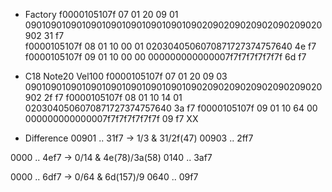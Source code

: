 - Factory
f0000105107f 07 01 20 09 01 090109010901090109010901090109010902090209020902090209020902 31 f7	
f0000105107f 08 01 10 00 01 0203040506070871727374757640 4e f7	
f0000105107f 09 01 10 00 00 000000000000007f7f7f7f7f7f7f 6d f7

- C18 Note20 Vel100
f0000105107f 07 01 20 09 03 090109010901090109010901090109010902090209020902090209020902 2f f7
f0000105107f 08 01 10 14 01 0203040506070871727374757640 3a f7
f0000105107f 09 01 10 64 00 000000000000007f7f7f7f7f7f7f 09 f7
                      XX

- Difference
00901 .. 31f7 -> 1/3 & 31/2f(47)
00903 .. 2ff7

0000 .. 4ef7 -> 0/14 & 4e(78)/3a(58)
0140 .. 3af7

0000 .. 6df7 -> 0/64 & 6d(157)/9
0640 .. 09f7

